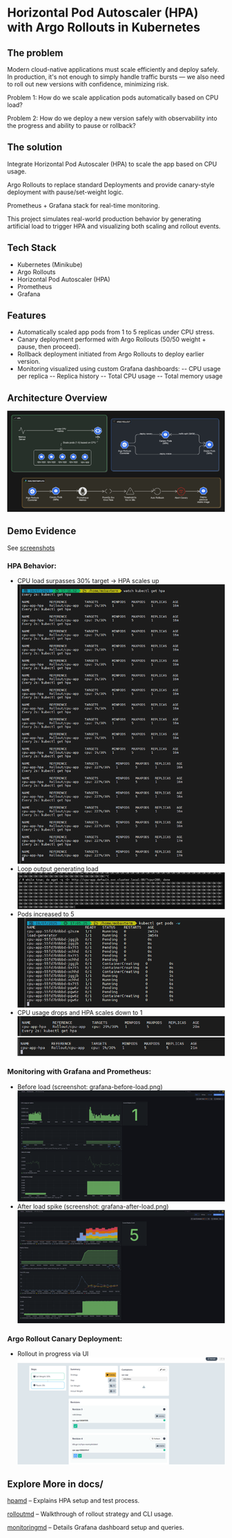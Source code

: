 # Horizontal Pod Autoscaler (HPA) with Argo Rollouts in Kubernetes

## The problem

Modern cloud-native applications must scale efficiently and deploy safely. In production, it's not enough to simply handle traffic bursts — we also need to roll out new versions with confidence, minimizing risk.

Problem 1: How do we scale application pods automatically based on CPU load?

Problem 2: How do we deploy a new version safely with observability into the progress and ability to pause or rollback?

## The solution

Integrate Horizontal Pod Autoscaler (HPA) to scale the app based on CPU usage.

Argo Rollouts to replace standard Deployments and provide canary-style deployment with pause/set-weight logic.

Prometheus + Grafana stack for real-time monitoring.

This project simulates real-world production behavior by generating artificial load to trigger HPA and visualizing both scaling and rollout events.

## Tech Stack

- Kubernetes (Minikube)
- Argo Rollouts
- Horizontal Pod Autoscaler (HPA)
- Prometheus
- Grafana

## Features

- Automatically scaled app pods from 1 to 5 replicas under CPU stress.
- Canary deployment performed with Argo Rollouts (50/50 weight + pause, then proceed).
- Rollback deployment initiated from Argo Rollouts to deploy earlier version.
- Monitoring visualized using custom Grafana dashboards:
  -- CPU usage per replica
  -- Replica history
  -- Total CPU usage
  -- Total memory usage

## Architecture Overview

![architecture](docs/assets/architecture-overview.png)

## Demo Evidence

See [screenshots](docs/assets/)

### HPA Behavior:

- CPU load surpasses 30% target → HPA scales up
  ![hpa](docs/assets/kubectl-get-hpa.png)
- Loop output generating load
  ![load](docs/assets/cpu-load.png)
- Pods increased to 5
  ![hpa-pods](docs/assets/kubectl-get-pods-during-hpa.png)
- CPU usage drops and HPA scales down to 1
  ![hpa-decrease](docs/assets/watch-hpa-1st-decrease.png)
  ![hpa-decrease2](docs/assets/watch-hpa-2nd-decrease.png)

### Monitoring with Grafana and Prometheus:

- Before load (screenshot: grafana-before-load.png)
  ![before-load](docs/assets/dashboard-before.png)
- After load spike (screenshot: grafana-after-load.png)
  ![after-load](docs/assets/dashboard-after.png)

### Argo Rollout Canary Deployment:

- Rollout in progress via UI
  ![argo-rollout](docs/assets/argo-rollouts%20ui.png)

## Explore More in docs/

[hpamd](docs/hpa.md) – Explains HPA setup and test process.

[rolloutmd](docs/rollout.md) – Walkthrough of rollout strategy and CLI usage.

[monitoringmd](docs/monitoring.md) – Details Grafana dashboard setup and queries.
